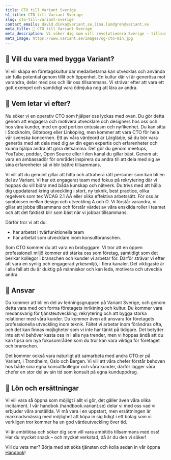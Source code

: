 ```yaml
---
title: CTO till Variant Sverige
h1_title: CTO till Variant Sverige
slug: cto-till-variant-sverige
contact_emails: david.dinka@variant.se,lina.lundgren@variant.se
meta_title: 🚀 CTO till Variant Sverige
meta_description: Vi söker dig som vill revolutionera Sverige – tillsammans med andra och tillsammans med oss!
meta_image: https://www.variant.se/images/og-cto-min.jpg
---
```



## 🌱  Vill du vara med bygga Variant?
Vi vill skapa en företagskultur där medarbetarna kan utvecklas och använda sin fulla potential genom tillit och öppenhet. En kultur där vi är generösa mot varandra, delar med oss och lär oss tillsammans. Vi strävar efter att vara ett gott exempel och samtidigt vara ödmjuka nog att lära av andra.

## 🔧 Vem letar vi efter?
Nu söker vi en operativ CTO som hjälper oss lyckas med ovan. Du gör detta genom att engagera och motivera utvecklare och designers hos oss och hos våra kunder, med en god portion entusiasm och nyfikenhet. Du kan sitta i Stockholm, Göteborg eller Linköping, men kommer att vara CTO för hela vår svenska koncernen. Ett av våra värdeord är Lärglädje, så du bör vara generös med att dela med dig av din egen expertis och erfarenheter och kunna hjälpa andra att göra detsamma. Det gör du genom meetups, YouTube, poddar, Open Source eller i den kanal du gillar bäst. Genom att vara en ambassadör för området inspirera du andra till att dela med sig av sina erfarenheter så vi blir bättre tillsammans. 

Vi vill att du genuint gillar att hitta och attrahera rätt personer som kan bli en del av Variant. Vi har ett engagerat team med fokus på rekrytering där vi hoppas du vill bidra med båda kunskap och nätverk. Du trivs med att hålla dig uppdaterad kring utveckling i stort, ny teknik, best practice, olika regelverk som tex WCAG 2.1 AA eller olika effektiva arbetssätt. För oss är symbiosen mellan design och utveckling A och O. Vi förstår varandra, vi gillar att jobba tillsammans och förstår värdet av våra enskilda roller i teamet och att det faktiskt blir som bäst när vi jobbar tillsammans.

Därför tror vi att du:

- har arbetat i tvärfunktionella team
- har arbetat som utvecklare inom konsultbranschen.

Som CTO kommer du att vara en brobyggare. Vi tror att en öppen professionell miljö kommer att stärka oss som företag, samtidigt som det berikar kollegor i branschen och kunder vi arbetar för. Därför strävar vi efter att vara en synlig och engagerad yrkesmiljö, i flera kanaler. Det viktigaste är i alla fall att du är duktig på människor och kan leda, motivera och utveckla andra.

## 🏢  Ansvar
Du kommer att bli en del av ledningsgruppen på Variant Sverige, och genom detta vara med och forma företagets inriktning och kultur. Du kommer vara medansvarig för tjänsteutveckling, rekrytering och att bygga starka relationer med våra kunder.
Du kommer även att ansvara för företagets professionella utveckling inom teknik. Fältet vi arbetar inom förändras ofta, och det kan finnas möjligheter som vi inte har tänkt på tidigare. Det betyder inte att vi behöver kasta oss in i alla nya trender, men vi hoppas ändå att du kan tipsa om nya fokusområden som du tror kan vara viktiga för företaget och branschen.

Det kommer också vara naturligt att samarbeta med andra CTO:er på Variant, i Trondheim, Oslo och Bergen.
Vi vill att våra chefer förstår behoven hos både sina egna konsultkollegor och våra kunder, därför lägger våra chefer en stor del av sin tid som konsult på egna kunduppdrag.

## 🌟 Lön och ersättningar 
Vi vill vara så öppna som möjligt i allt vi gör, det gäller även våra olika incitament. I vår handbok (handbook.variant.se) delar vi med oss vad vi erbjuder våra anställda. Vi må vara i en uppstart, men ersättningen är marknadsmässig med möjlighet att köpa in sig tidigt i ett bolag som vi verkligen tror kommer ha en god värdeutveckling över tid.

Vi är ambitiösa och söker dig som vill vara ambitiös tillsammans med oss! Har du mycket snack – och mycket verkstad, då är du den vi söker!

Vill du veta mer? Börja med att söka tjänsten och kolla sedan in vår öppna [Handbok](https://handbook.variant.se)!
